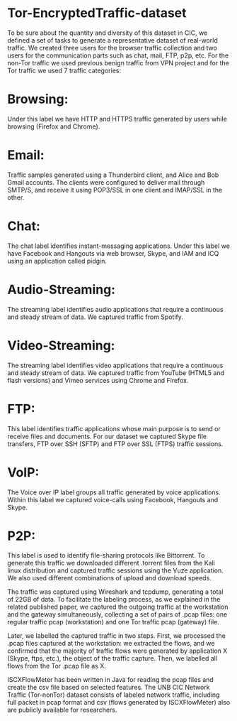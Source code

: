 # Tor-EncryptedTraffic-dataset
To be sure about the quantity and diversity of this dataset in CIC, we defined a set of tasks to generate a representative dataset of real-world traffic. We created three users for the browser traffic collection and two users for the communication parts such as chat, mail, FTP, p2p, etc. For the non-Tor traffic we used previous benign traffic from VPN project and for the Tor traffic we used 7 traffic categories:

# Browsing:
Under this label we have HTTP and HTTPS traffic generated by users while browsing (Firefox and Chrome).
# Email: 
Traffic samples generated using a Thunderbird client, and Alice and Bob Gmail accounts. The clients were configured to deliver mail through SMTP/S, and receive it using POP3/SSL in one client and IMAP/SSL in the other.

# Chat: 
The chat label identifies instant-messaging applications. Under this label we have Facebook and Hangouts via web browser, Skype, and IAM and ICQ using an application called pidgin.

# Audio-Streaming: 
The streaming label identifies audio applications that require a continuous and steady stream of data. We captured traffic from Spotify.

# Video-Streaming: 
The streaming label identifies video applications that require a continuous and steady stream of data. We captured traffic from YouTube (HTML5 and flash versions) and Vimeo services using Chrome and Firefox.

# FTP: 
This label identifies traffic applications whose main purpose is to send or receive files and documents. For our dataset we captured Skype file transfers, FTP over SSH (SFTP) and FTP over SSL (FTPS) traffic sessions.

# VoIP: 
The Voice over IP label groups all traffic generated by voice applications. Within this label we captured voice-calls using Facebook, Hangouts and Skype.

# P2P: 
This label is used to identify file-sharing protocols like Bittorrent. To generate this traffic we downloaded different .torrent files from the Kali linux distribution and captured traffic sessions using the Vuze application. We also used different combinations of upload and download speeds.

The traffic was captured using Wireshark and tcpdump, generating a total of 22GB of data. To facilitate the labeling process, as we explained in the related published paper, we captured the outgoing traffic at the workstation and the gateway simultaneously, collecting a set of pairs of .pcap files: one regular traffic pcap (workstation) and one Tor traffic pcap (gateway) file.

Later, we labelled the captured traffic in two steps. First, we processed the .pcap files captured at the workstation: we extracted the flows, and we confirmed that the majority of traffic flows were generated by application X (Skype, ftps, etc.), the object of the traffic capture. Then, we labelled all flows from the Tor .pcap file as X.

ISCXFlowMeter has been written in Java for reading the pcap files and create the csv file based on selected features. The UNB CIC Network Traffic (Tor-nonTor) dataset consists of labeled network traffic, including full packet in pcap format and csv (flows generated by ISCXFlowMeter) also are publicly available for researchers.


